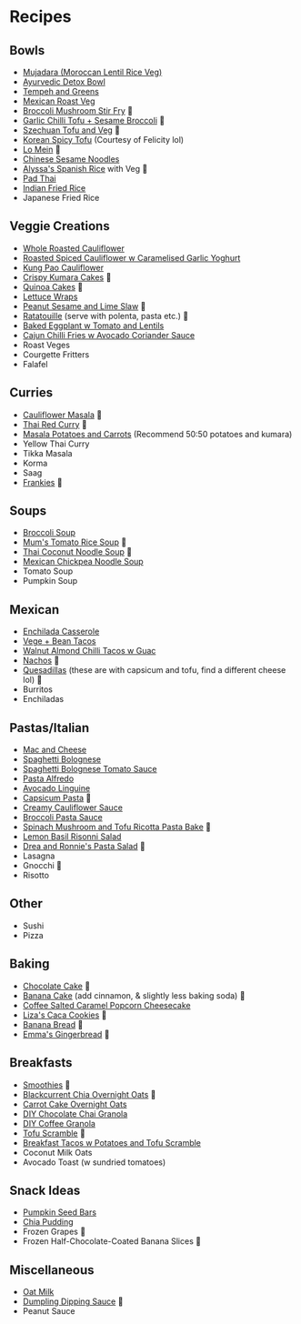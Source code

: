 # Recipes

## Bowls
* [Mujadara (Moroccan Lentil Rice Veg)](https://www.feastingathome.com/instant-pot-mujadara/)
* [Ayurvedic Detox Bowl](https://www.feastingathome.com/ayurvedic-detox-bowl-khichari/)
* [Tempeh and Greens](https://www.feastingathome.com/blackened-tempeh/)
* [Mexican Roast Veg](https://www.feastingathome.com/vegan-oaxacan-bowl/)
* [Broccoli Mushroom Stir Fry](https://www.feastingathome.com/broccolini-mushroom-stir-fry/) 🎉
* [Garlic Chilli Tofu + Sesame Broccoli](https://www.feastingathome.com/chili-garlic-tofu-with-sesame-brocolini/) 🎉
* [Szechuan Tofu and Veg](https://www.feastingathome.com/szechuan-tofu-and-veggies/) 🎉
* [Korean Spicy Tofu](https://simpleveganblog.com/korean-style-spicy-tofu/) (Courtesy of Felicity lol)
* [Lo Mein](https://www.feastingathome.com/lo-mein/) 🎉
* [Chinese Sesame Noodles](https://www.feastingathome.com/sesame-noodles/)
* [Alyssa's Spanish Rice](./recipes/alyssa-spanish-rice.md) with Veg 🎉
* [Pad Thai](https://www.feastingathome.com/15-minute-pad-thai/)
* [Indian Fried Rice](https://www.feastingathome.com/indian-fried-rice/#tasty-recipes-34249)
* Japanese Fried Rice

## Veggie Creations
* [Whole Roasted Cauliflower](https://www.feastingathome.com/whole-roasted-cauliflower-with-black-tahini-and-sumac/)
* [Roasted Spiced Cauliflower w Caramelised Garlic Yoghurt](./images/roast-spiced-cauliflower.JPG)
* [Kung Pao Cauliflower](https://circusgardener.com/2015/08/15/kung-pao-cauliflower/)
* [Crispy Kumara Cakes](https://quitegoodfood.co.nz/crispy-kumara-cakes/) 🎉
* [Quinoa Cakes](https://www.feastingathome.com/quinoa-cakes-with-cherry-tomato-mint-and-chick-pea-relish/) 🎉
* [Lettuce Wraps](https://www.feastingathome.com/healthy-vegan-collard-green-wraps/)
* [Peanut Sesame and Lime Slaw](./images/peanut-lime-sesame-slaw.jpg) 🎉
* [Ratatouille](https://cookieandkate.com/best-ratatouille-recipe/#tasty-recipes-34476) (serve with polenta, pasta etc.) 🎉
* [Baked Eggplant w Tomato and Lentils](https://quitegoodfood.co.nz/baked-eggplant-lentils-tomatoes-herby-topping/)
* [Cajun Chilli Fries w Avocado Coriander Sauce](https://quitegoodfood.co.nz/cajun-chili-fries/)
* Roast Veges
* Courgette Fritters
* Falafel

## Curries
* [Cauliflower Masala](https://www.feastingathome.com/quick-cauliflower-masala/) 🎉
* [Thai Red Curry](https://cookieandkate.com/thai-red-curry-recipe/) 🎉
* [Masala Potatoes and Carrots](./images/masala.JPG) (Recommend 50:50 potatoes and kumara)
* Yellow Thai Curry
* Tikka Masala
* Korma
* Saag
* [Frankies](https://www.feastingathome.com/indian-frankie-recipe/) 🎉

## Soups
* [Broccoli Soup](https://www.feastingathome.com/vegan-broccoli-soup/)
* [Mum's Tomato Rice Soup](./recipes/tomato-rice-soup.md) 🎉
* [Thai Coconut Noodle Soup](https://www.feastingathome.com/thai-coconut-noodle-soup-khao-soi/#tasty-recipes-19077) 🎉
* [Mexican Chickpea Noodle Soup](https://www.feastingathome.com/mexican-chicken-noodle-soup/#tasty-recipes-16472)
* Tomato Soup
* Pumpkin Soup

## Mexican
* [Enchilada Casserole](https://www.feastingathome.com/enchilada-casserole/#tasty-recipes-19966)
* [Vege + Bean Tacos](https://www.feastingathome.com/baked-vegetarian-tacos/#tasty-recipes-14871)
* [Walnut Almond Chilli Tacos w Guac](./images/tacos.JPG)
* [Nachos](./images/nachos.jpeg) 🎉
* [Quesadillas](https://veganhuggs.com/vegan-breakfast-quesadilla/#wprm-recipe-container-7688) (these are with capsicum and tofu, find a different cheese lol) 🎉
* Burritos
* Enchiladas

## Pastas/Italian
* [Mac and Cheese](https://www.feastingathome.com/healthy-mac-and-cheese/)
* [Spaghetti Bolognese](https://quitegoodfood.co.nz/mushroom-and-lentil-vegan-spaghetti-bolognese/)
* [Spaghetti Bolognese Tomato Sauce](https://www.feastingathome.com/spaghetti-with-fresh-tomato-sauce/)
* [Pasta Alfredo](https://www.feastingathome.com/vegan-alfredo-sauce/)
* [Avocado Linguine](https://www.feastingathome.com/creamy-avocado-linguine-with-meyer-lemon-and-arugula/)
* [Capsicum Pasta](https://minimalistbaker.com/vegan-roasted-red-pepper-pasta-gf/) 🎉
* [Creamy Cauliflower Sauce](https://quitegoodfood.co.nz/creamy-cauliflower-sauce/)
* [Broccoli Pasta Sauce](https://www.feastingathome.com/orecchiette-pasta-with-broccoli-sauce/)
* [Spinach Mushroom and Tofu Ricotta Pasta Bake](https://www.feastingathome.com/no-boil-mushroom-baked-ziti/#tasty-recipes-17162) 🎉
* [Lemon Basil Risonni Salad](https://www.feastingathome.com/lemon-basil-orzo-salad/#tasty-recipes-24004)
* [Drea and Ronnie's Pasta Salad](./recipes/drea-ronnie-pasta-salad.md) 🐾
* Lasagna
* Gnocchi 🎉
* Risotto

## Other
* Sushi
* Pizza

## Baking
* [Chocolate Cake](https://www.noracooks.com/vegan-chocolate-cake/) 🎉
* [Banana Cake](https://www.food.com/recipe/vegan-banana-cake-420289#activity-feed) (add cinnamon, & slightly less baking soda) 🎉
* [Coffee Salted Caramel Popcorn Cheesecake](https://quitegoodfood.co.nz/vegan-coffee-cheesecake-salted-caramel-popcorn/)
* [Liza's Caca Cookies](./recipes/liza-caca-cookies.md) 🎉
* [Banana Bread](https://lovingitvegan.com/vegan-banana-bread/#tasty-recipes-4652) 🎉
* [Emma's Gingerbread](./recipes/emma-gingerbread.md) 🐾

## Breakfasts
* [Smoothies](./recipes/smoothies.md) 🎉
* [Blackcurrent Chia Overnight Oats](https://quitegoodfood.co.nz/blackcurrant-chia-seed-overnight-oats/) 🎉
* [Carrot Cake Overnight Oats](https://quitegoodfood.co.nz/carrot-cake-overnight-oats/)
* [DIY Chocolate Chai Granola](https://www.veggieinspired.com/chocolate-chai-spice-granola/)
* [DIY Coffee Granola](https://www.veggieinspired.com/coffee-granola/)
* [Tofu Scramble](https://cadryskitchen.com/vegan-tofu-scramble/#wprm-recipe-container-29164) 🎉
* [Breakfast Tacos w Potatoes and Tofu Scramble](https://www.whereyougetyourprotein.com/vegan-breakfast-tacos/#mv-creation-122-jtr)
* Coconut Milk Oats
* Avocado Toast (w sundried tomatoes)

## Snack Ideas
* [Pumpkin Seed Bars](https://hungryhobby.net/pumpkin-seed-bars/)
* [Chia Pudding](https://www.yummymummykitchen.com/2018/04/berry-chia-pudding.html)
* Frozen Grapes 🎉
* Frozen Half-Chocolate-Coated Banana Slices 🎉

## Miscellaneous
* [Oat Milk](https://minimalistbaker.com/make-oat-milk/)
* [Dumpling Dipping Sauce](https://thewoksoflife.com/dumpling-sauce-recipe/) 🎉
* Peanut Sauce
